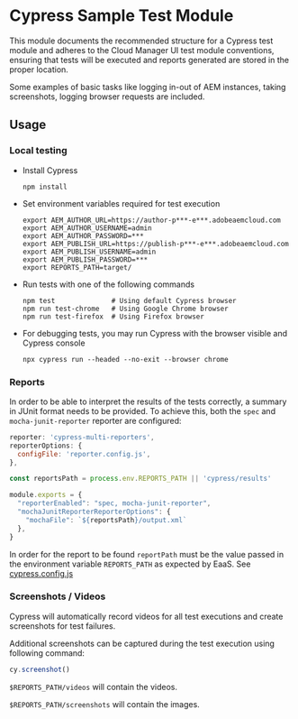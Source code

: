 # Cypress Sample Test Module

This module documents the recommended structure for a Cypress test module and adheres to the Cloud Manager UI test module conventions,
ensuring that tests will be executed and reports generated are stored in the proper location.

Some examples of basic tasks like logging in-out of AEM instances, taking screenshots, logging browser requests are included.


## Usage

### Local testing

- Install Cypress
  ```shell
  npm install
  ```

- Set environment variables required for test execution
  ```shell
  export AEM_AUTHOR_URL=https://author-p***-e***.adobeaemcloud.com
  export AEM_AUTHOR_USERNAME=admin
  export AEM_AUTHOR_PASSWORD=***
  export AEM_PUBLISH_URL=https://publish-p***-e***.adobeaemcloud.com
  export AEM_PUBLISH_USERNAME=admin
  export AEM_PUBLISH_PASSWORD=***
  export REPORTS_PATH=target/
  ```

- Run tests with one of the following commands
  ```shell
  npm test              # Using default Cypress browser
  npm run test-chrome   # Using Google Chrome browser
  npm run test-firefox  # Using Firefox browser
  ```

- For debugging tests, you may run Cypress with the browser visible and Cypress console
  ```shell
  npx cypress run --headed --no-exit --browser chrome
  ```

### Reports

In order to be able to interpret the results of the tests correctly, a summary in JUnit format needs to be
provided. To achieve this, both the `spec` and `mocha-junit-reporter` reporter are configured:

```javascript
reporter: 'cypress-multi-reporters',
reporterOptions: {
  configFile: 'reporter.config.js',
},
```

```javascript
const reportsPath = process.env.REPORTS_PATH || 'cypress/results'

module.exports = {
  "reporterEnabled": "spec, mocha-junit-reporter",
  "mochaJunitReporterReporterOptions": {
    "mochaFile": `${reportsPath}/output.xml`
  },
}
```

In order for the report to be found `reportPath` must be the value passed in the environment
variable `REPORTS_PATH` as expected by EaaS. See [cypress.config.js](cypress.config.js)

### Screenshots / Videos

Cypress will automatically record videos for all test executions and create screenshots for test failures.

Additional screenshots can be captured during the test execution using following command:

```javascript
cy.screenshot()
```

`$REPORTS_PATH/videos` will contain the videos.

`$REPORTS_PATH/screenshots` will contain the images.
